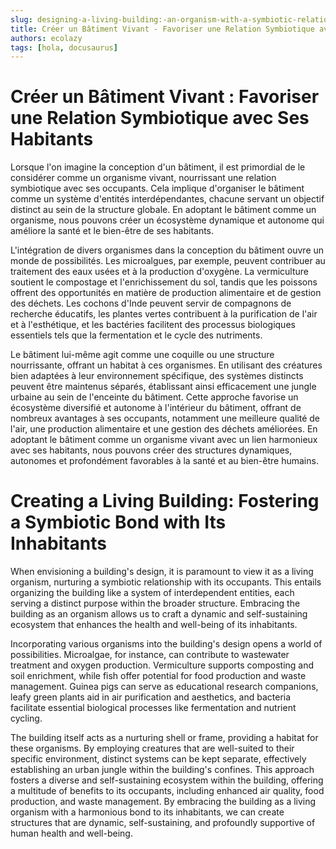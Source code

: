 ```yaml
---
slug: designing-a-living-building:-an-organism-with-a-symbiotic-relationship-with-its-occupants
title: Créer un Bâtiment Vivant - Favoriser une Relation Symbiotique avec Ses Habitants
authors: ecolazy
tags: [hola, docusaurus]
---
```



#  Créer un Bâtiment Vivant : Favoriser une Relation Symbiotique avec Ses Habitants

Lorsque l'on imagine la conception d'un bâtiment, il est primordial de le considérer comme un organisme vivant, nourrissant une relation symbiotique avec ses occupants. Cela implique d'organiser le bâtiment comme un système d'entités interdépendantes, chacune servant un objectif distinct au sein de la structure globale. En adoptant le bâtiment comme un organisme, nous pouvons créer un écosystème dynamique et autonome qui améliore la santé et le bien-être de ses habitants.

L'intégration de divers organismes dans la conception du bâtiment ouvre un monde de possibilités. Les microalgues, par exemple, peuvent contribuer au traitement des eaux usées et à la production d'oxygène. La vermiculture soutient le compostage et l'enrichissement du sol, tandis que les poissons offrent des opportunités en matière de production alimentaire et de gestion des déchets. Les cochons d'Inde peuvent servir de compagnons de recherche éducatifs, les plantes vertes contribuent à la purification de l'air et à l'esthétique, et les bactéries facilitent des processus biologiques essentiels tels que la fermentation et le cycle des nutriments.

Le bâtiment lui-même agit comme une coquille ou une structure nourrissante, offrant un habitat à ces organismes. En utilisant des créatures bien adaptées à leur environnement spécifique, des systèmes distincts peuvent être maintenus séparés, établissant ainsi efficacement une jungle urbaine au sein de l'enceinte du bâtiment. Cette approche favorise un écosystème diversifié et autonome à l'intérieur du bâtiment, offrant de nombreux avantages à ses occupants, notamment une meilleure qualité de l'air, une production alimentaire et une gestion des déchets améliorées. En adoptant le bâtiment comme un organisme vivant avec un lien harmonieux avec ses habitants, nous pouvons créer des structures dynamiques, autonomes et profondément favorables à la santé et au bien-être humains.






# Creating a Living Building: Fostering a Symbiotic Bond with Its Inhabitants

When envisioning a building's design, it is paramount to view it as a living organism, nurturing a symbiotic relationship with its occupants. This entails organizing the building like a system of interdependent entities, each serving a distinct purpose within the broader structure. Embracing the building as an organism allows us to craft a dynamic and self-sustaining ecosystem that enhances the health and well-being of its inhabitants.

Incorporating various organisms into the building's design opens a world of possibilities. Microalgae, for instance, can contribute to wastewater treatment and oxygen production. Vermiculture supports composting and soil enrichment, while fish offer potential for food production and waste management. Guinea pigs can serve as educational research companions, leafy green plants aid in air purification and aesthetics, and bacteria facilitate essential biological processes like fermentation and nutrient cycling.

The building itself acts as a nurturing shell or frame, providing a habitat for these organisms. By employing creatures that are well-suited to their specific environment, distinct systems can be kept separate, effectively establishing an urban jungle within the building's confines. This approach fosters a diverse and self-sustaining ecosystem within the building, offering a multitude of benefits to its occupants, including enhanced air quality, food production, and waste management. By embracing the building as a living organism with a harmonious bond to its inhabitants, we can create structures that are dynamic, self-sustaining, and profoundly supportive of human health and well-being.




